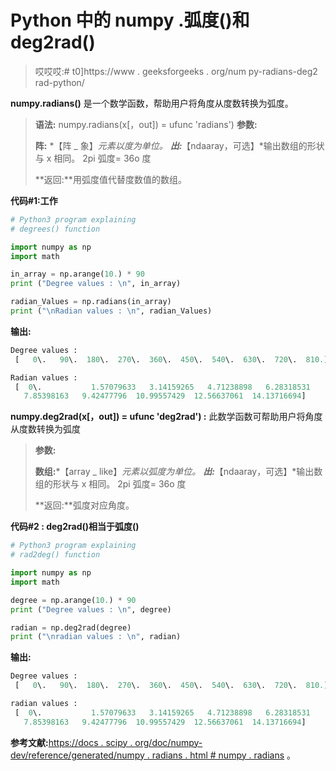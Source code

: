 # Python 中的 numpy .弧度()和 deg2rad()

> 哎哎哎:# t0]https://www . geeksforgeeks . org/num py-radians-deg2 rad-python/

**numpy.radians()** 是一个数学函数，帮助用户将角度从度数转换为弧度。

> **语法:** numpy.radians(x[，out]) = ufunc 'radians')
> **参数:**
> 
> **阵:** *【阵 _ 象】*元素以度为单位。
> **出:***【ndaaray，可选】*输出数组的形状与 x 相同。
> 2pi 弧度= 36o 度
> 
> **返回:**用弧度值代替度数值的数组。

**代码#1:工作**

```py
# Python3 program explaining
# degrees() function

import numpy as np
import math

in_array = np.arange(10.) * 90
print ("Degree values : \n", in_array)

radian_Values = np.radians(in_array)
print ("\nRadian values : \n", radian_Values)
```

**输出:**

```py
Degree values : 
 [   0\.   90\.  180\.  270\.  360\.  450\.  540\.  630\.  720\.  810.]

Radian values : 
 [  0\.           1.57079633   3.14159265   4.71238898   6.28318531
   7.85398163   9.42477796  10.99557429  12.56637061  14.13716694]

```

**numpy.deg2rad(x[，out]) = ufunc 'deg2rad') :** 此数学函数可帮助用户将角度从度数转换为弧度

> **参数:**
> 
> **数组:***【array _ like】*元素以弧度为单位。
> **出:***【ndaaray，可选】*输出数组的形状与 x 相同。
> 2pi 弧度= 36o 度
> 
> **返回:**弧度对应角度。

**代码#2 : deg2rad()相当于弧度()**

```py
# Python3 program explaining
# rad2deg() function

import numpy as np
import math

degree = np.arange(10.) * 90
print ("Degree values : \n", degree)

radian = np.deg2rad(degree)
print ("\nradian values : \n", radian)
```

**输出:**

```py
Degree values : 
 [   0\.   90\.  180\.  270\.  360\.  450\.  540\.  630\.  720\.  810.]

radian values : 
 [  0\.           1.57079633   3.14159265   4.71238898   6.28318531
   7.85398163   9.42477796  10.99557429  12.56637061  14.13716694]

```

**参考文献:**[https://docs . scipy . org/doc/numpy-dev/reference/generated/numpy . radians . html # numpy . radians](https://docs.scipy.org/doc/numpy-dev/reference/generated/numpy.radians.html#numpy.radians)
。